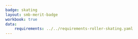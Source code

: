 ```yaml
---
badge: skating
layout: smb-merit-badge
workbook: true
data:
    requirements: ../../requirements-roller-skating.yaml
---
```

